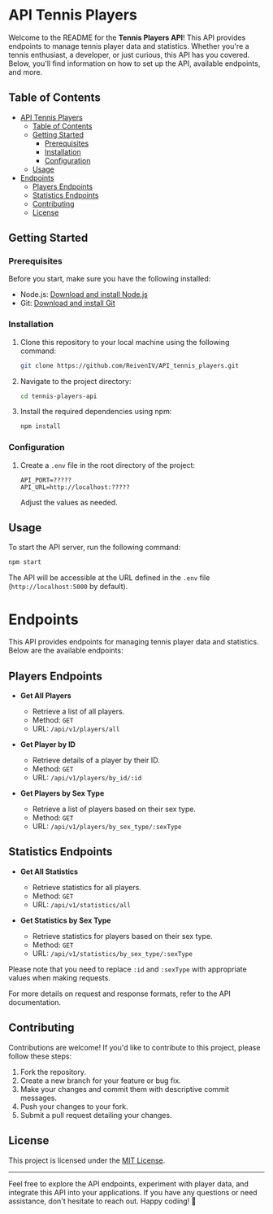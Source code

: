 # API Tennis Players 

Welcome to the README for the **Tennis Players API**! This API provides endpoints to manage tennis player data and statistics. Whether you're a tennis enthusiast, a developer, or just curious, this API has you covered. Below, you'll find information on how to set up the API, available endpoints, and more.

## Table of Contents

- [API Tennis Players](#api-tennis-players)
  - [Table of Contents](#table-of-contents)
  - [Getting Started](#getting-started)
    - [Prerequisites](#prerequisites)
    - [Installation](#installation)
    - [Configuration](#configuration)
  - [Usage](#usage)
- [Endpoints](#endpoints)
  - [Players Endpoints](#players-endpoints)
  - [Statistics Endpoints](#statistics-endpoints)
  - [Contributing](#contributing)
  - [License](#license)

## Getting Started

### Prerequisites

Before you start, make sure you have the following installed:

- Node.js: [Download and install Node.js](https://nodejs.org/)
- Git: [Download and install Git](https://git-scm.com/)

### Installation

1. Clone this repository to your local machine using the following command:

   ```bash
   git clone https://github.com/ReivenIV/API_tennis_players.git
   ```

2. Navigate to the project directory:

   ```bash
   cd tennis-players-api
   ```

3. Install the required dependencies using npm:

   ```bash
   npm install
   ```

### Configuration

1. Create a `.env` file in the root directory of the project:

   ```
   API_PORT=?????
   API_URL=http://localhost:?????
   ```

   Adjust the values as needed.

## Usage

To start the API server, run the following command:

```bash
npm start
```

The API will be accessible at the URL defined in the `.env` file (`http://localhost:5000` by default).

# Endpoints

This API provides endpoints for managing tennis player data and statistics. Below are the available endpoints:

## Players Endpoints

- **Get All Players**
  - Retrieve a list of all players.
  - Method: `GET`
  - URL: `/api/v1/players/all`

- **Get Player by ID**
  - Retrieve details of a player by their ID.
  - Method: `GET`
  - URL: `/api/v1/players/by_id/:id`

- **Get Players by Sex Type**
  - Retrieve a list of players based on their sex type.
  - Method: `GET`
  - URL: `/api/v1/players/by_sex_type/:sexType`

## Statistics Endpoints

- **Get All Statistics**
  - Retrieve statistics for all players.
  - Method: `GET`
  - URL: `/api/v1/statistics/all`

- **Get Statistics by Sex Type**
  - Retrieve statistics for players based on their sex type.
  - Method: `GET`
  - URL: `/api/v1/statistics/by_sex_type/:sexType`

Please note that you need to replace `:id` and `:sexType` with appropriate values when making requests.

For more details on request and response formats, refer to the API documentation.

## Contributing

Contributions are welcome! If you'd like to contribute to this project, please follow these steps:

1. Fork the repository.
2. Create a new branch for your feature or bug fix.
3. Make your changes and commit them with descriptive commit messages.
4. Push your changes to your fork.
5. Submit a pull request detailing your changes.

## License

This project is licensed under the [MIT License](LICENSE).

---

Feel free to explore the API endpoints, experiment with player data, and integrate this API into your applications. If you have any questions or need assistance, don't hesitate to reach out. Happy coding! 🎾
